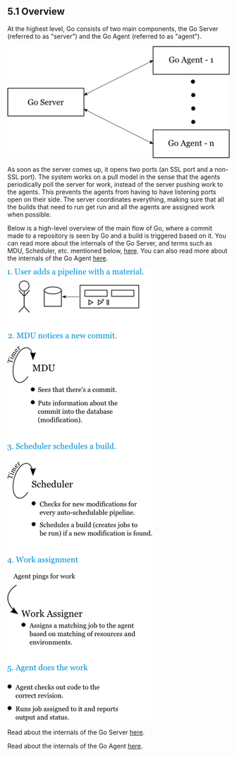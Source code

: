 ## <a name="overview"></a>5.1 Overview

At the highest level, Go consists of two main components, the Go Server (referred to as "server") and the Go Agent
(referred to as "agent").

![Go Server with multiple agents](images/server_agent.png)

As soon as the server comes up, it opens two ports (an SSL port and a non-SSL port). The system works on a pull model in
the sense that the agents periodically poll the server for work, instead of the server pushing work to the agents. This
prevents the agents from having to have listening ports open on their side. The server coordinates everything, making
sure that all the builds that need to run get run and all the agents are assigned work when possible.

Below is a high-level overview of the main flow of Go, where a commit made to a repository is seen by Go and a build is
triggered based on it. You can read more about the internals of the Go Server, and terms such as MDU, Scheduler, etc.
mentioned below, [here](5.2.md). You can also read more about the internals of the Go Agent [here](5.3.md).

![Go Server and Agent overview](images/go_overview.png)

Read about the internals of the Go Server [here](5.2.md).

Read about the internals of the Go Agent [here](5.3.md).
